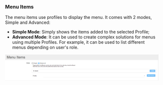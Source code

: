 ### Menu Items

The menu items use profiles to display the menu. It comes with 2 modes, Simple and Advanced:

* **Simple Mode**: Simply shows the items added to the selected Profile;
* **Advanced Mode**: It can be used to create complex solutions for menus using multiple Profiles. For example, it can be used to list different menus depending on user's role.

![](2016-11-28_1730.png)






